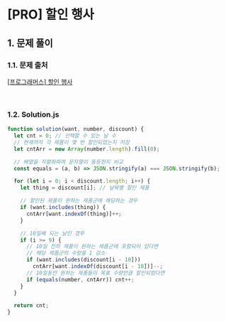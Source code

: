 # [PRO] 할인 행사

## 1. 문제 풀이

### 1.1. 문제 출처

[[프로그래머스] 할인 행사](https://school.programmers.co.kr/learn/courses/30/lessons/131127)

<br>

### 1.2. Solution.js

```javascript
function solution(want, number, discount) {
  let cnt = 0; // 선택할 수 있는 날 수
  // 현재까지 각 제품이 몇 번 할인되었는지 저장
  let cntArr = new Array(number.length).fill(0);

  // 배열을 직렬화하여 문자열이 동등한지 비교
  const equals = (a, b) => JSON.stringify(a) === JSON.stringify(b);

  for (let i = 0; i < discount.length; i++) {
    let thing = discount[i]; // 날짜별 할인 제품

    // 할인된 제품이 원하는 제품군에 해당하는 경우
    if (want.includes(thing)) {
      cntArr[want.indexOf(thing)]++;
    }

    // 10일째 되는 날인 경우
    if (i >= 9) {
      // 10일 전의 제품이 원하는 제품군에 포함되어 있다면
      // 해당 제품군의 수량을 1 감소
      if (want.includes(discount[i - 10]))
        cntArr[want.indexOf(discount[i - 10])]--;
      // 10일동안 원하는 제품들이 목표 수량만큼 할인되었다면
      if (equals(number, cntArr)) cnt++;
    }
  }

  return cnt;
}
```
